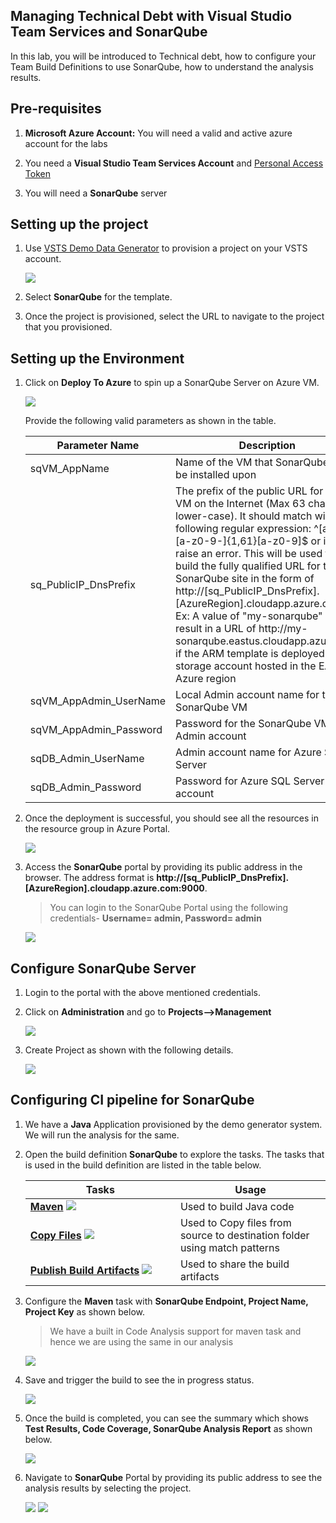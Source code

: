 ## Managing Technical Debt with Visual Studio Team Services and SonarQube 

In this lab, you will be introduced to Technical debt, how to configure your Team Build Definitions to use SonarQube, how to understand the analysis results.

## Pre-requisites

1. **Microsoft Azure Account:** You will need a valid and active azure account for the labs

2. You need a **Visual Studio Team Services Account** and <a href="http://bit.ly/2gBL4r4">Personal Access Token</a>

3. You will need a **SonarQube** server

## Setting up the project

1. Use <a href="https://vstsdemogenerator.azurewebsites.net" target="_blank">VSTS Demo Data Generator</a> to provision a project on your VSTS account.

   ![](images/vstsdemogen.png)

2. Select **SonarQube** for the template.

3. Once the project is provisioned, select the URL to navigate to the project that you provisioned.

## Setting up the Environment

1. Click on **Deploy To Azure** to spin up a SonarQube Server on Azure VM.

   <a href="https://portal.azure.com/#create/Microsoft.Template/uri/https%3A%2F%2Fraw.githubusercontent.com%2Fhsachinraj%2FAzurelabs%2Fmaster%2Fsonarqube%2Ftemplates%2Fazuredeploy.json"><img src="http://azuredeploy.net/deploybutton.png"></a>

   Provide the following valid parameters as shown in the table.

   <table width="100%">
   <thead>
      <tr>
         <th width="50%"><b>Parameter Name</b></th>
         <th><b>Description</b></th>
         
      </tr>
   </thead>
   <tr>
      <td>sqVM_AppName</td>
      <td>Name of the VM that SonarQube will be installed upon</td>
      
   </tr>
   <tr>
      <td>sq_PublicIP_DnsPrefix</td>
      <td>The prefix of the public URL for the VM on the Internet (Max 63 chars, lower-case). It should match with the following regular expression: ^[a-z][a-z0-9-]{1,61}[a-z0-9]$ or it will raise an error. This will be used to build the fully qualified URL for the SonarQube site in the form of http://[sq_PublicIP_DnsPrefix].[AzureRegion].cloudapp.azure.com Ex: A value of "my-sonarqube" will result in a URL of http://my-sonarqube.eastus.cloudapp.azure.com if the ARM template is deployed into a storage account hosted in the EASTUS Azure region</td>
      
   </tr>
   <tr>
      <td>sqVM_AppAdmin_UserName</td>
      <td>Local Admin account name for the SonarQube VM</td>
      
   </tr>
   <tr>
      <td>sqVM_AppAdmin_Password</td>
      <td>Password for the SonarQube VM Local Admin account</td>
      
   </tr>
   <tr>
      <td>sqDB_Admin_UserName</td>
      <td>Admin account name for Azure SQL Server</td>
      
   </tr>
   <tr>
      <td>sqDB_Admin_Password</td>
      <td>Password for Azure SQL Server Admin account</td>
      
   </tr>
   
   </table>

2. Once the deployment is successful, you should see all the resources in the resource group in Azure Portal.

   <img src="images/azure_resources.png">

3. Access the **SonarQube** portal by providing its public address in the browser. The address format is **http://[sq_PublicIP_DnsPrefix].[AzureRegion].cloudapp.azure.com:9000**.

   >You can login to the SonarQube Portal using the following credentials- **Username= admin, Password= admin**

   <img src="images/sonarqube_portal.png">


## Configure SonarQube Server

1. Login to the portal with the above mentioned credentials.

2. Click on **Administration** and go to **Projects-->Management**

   <img src="images/sonar_admin.png">

3. Create Project as shown with the following details.

   <img src="images/project_creation.png">


## Configuring CI pipeline for SonarQube

1. We have a **Java** Application provisioned by the demo generator system. We will run the analysis for the same.

2. Open the build definition **SonarQube** to explore the tasks. The tasks that is used in the build definition are listed in the table below.

   <table width="100%">
   <thead>
      <tr>
         <th width="50%"><b>Tasks</b></th>
         <th><b>Usage</b></th>
      </tr>
   </thead>
   <tr>
      <td><a href="http://bit.ly/2lvftfo"><b>Maven</b></a> <img src="images/maven.png"></td>
      <td>Used to build Java code</td>
   </tr>
   <tr>
      <td><a href="http://bit.ly/2grMxTQ"><b>Copy Files</b></a> <img src="images/copy-files.png"> </td>
      <td>Used to Copy files from source to destination folder using match patterns </td>
   </tr>
   <tr>
      <td><a href="http://bit.ly/2yBgXde"><b>Publish Build Artifacts</b></a> <img src="images/publish-build-artifacts.png"> </td>
      <td> Used to share the build artifacts </td>
   </tr>
   </table>

3. Configure the **Maven** task with **SonarQube Endpoint, Project Name, Project Key** as shown below.

   >We have a built in Code Analysis support for maven task and hence we are using the same in our analysis

   <img src="images/build_configure.png">

3. Save and trigger the build to see the in progress status.

   <img src="images/build_in_progress.png">

4. Once the build is completed, you can see the summary which shows **Test Results, Code Coverage, SonarQube Analysis Report** as shown below.

   <img src="images/build_summary.png">

5. Navigate to **SonarQube** Portal by providing its public address to see the analysis results by selecting the project.

   <img src="images/analysis_report.png">

   <img src="images/analysis_2.png">



   

